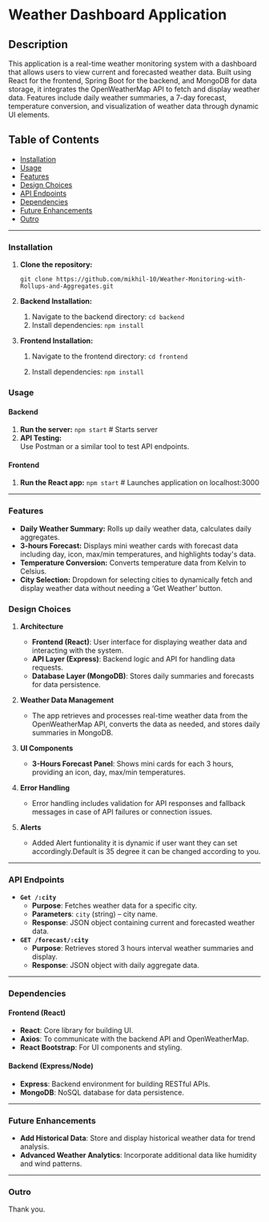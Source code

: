 # Weather Dashboard Application

## Description

This application is a real-time weather monitoring system with a dashboard that allows users to view current and forecasted weather data. Built using React for the frontend, Spring Boot for the backend, and MongoDB for data storage, it integrates the OpenWeatherMap API to fetch and display weather data. Features include daily weather summaries, a 7-day forecast, temperature conversion, and visualization of weather data through dynamic UI elements.

## Table of Contents
- [Installation](#installation)
- [Usage](#usage)
- [Features](#features)
- [Design Choices](#design-choices)
- [API Endpoints](#api-endpoints)
- [Dependencies](#dependencies)
- [Future Enhancements](#future-enhancements)
- [Outro](#outro)

---

### Installation

1. **Clone the repository:**
   
   `git clone https://github.com/mikhil-10/Weather-Monitoring-with-Rollups-and-Aggregates.git`
2. **Backend Installation:**
   1. Navigate to the backend directory:
      `cd backend`
   2. Install dependencies:
      `npm install`
3. **Frontend Installation:**
   1. Navigate to the frontend directory:
      `cd frontend`

   2. Install dependencies:
      `npm install`
      

### Usage

#### Backend
1. **Run the server:**
   `npm start` # Starts server 
2. **API Testing:**  
   Use Postman or a similar tool to test API endpoints.

#### Frontend
1. **Run the React app:**
   `npm start` # Launches application on localhost:3000

---

### Features

- **Daily Weather Summary:** Rolls up daily weather data, calculates daily aggregates.
- **3-hours Forecast:** Displays mini weather cards with forecast data including day, icon, max/min temperatures, and highlights today's data.
- **Temperature Conversion:** Converts temperature data from Kelvin to Celsius.
- **City Selection:** Dropdown for selecting cities to dynamically fetch and display weather data without needing a ‘Get Weather’ button.


### Design Choices

1. **Architecture**  
   - **Frontend (React)**: User interface for displaying weather data and interacting with the system.
   - **API Layer (Express)**: Backend logic and API for handling data requests.
   - **Database Layer (MongoDB)**: Stores daily summaries and forecasts for data persistence.

2. **Weather Data Management**  
   - The app retrieves and processes real-time weather data from the OpenWeatherMap API, converts the data as needed, and stores daily summaries in MongoDB.
3. **UI Components**  
   - **3-Hours Forecast Panel**: Shows mini cards for each  3 hours, providing an icon, day, max/min temperatures.
4. **Error Handling**  
   - Error handling includes validation for API responses and fallback messages in case of API failures or connection issues.
5. **Alerts** 
    - Added Alert funtionality it is dynamic if user want they can set accordingly.Default is 35 degree it can be changed according to you.
---

### API Endpoints

- **`Get /:city`**  
  - **Purpose**: Fetches weather data for a specific city.
  - **Parameters**: `city` (string) – city name.
  - **Response**: JSON object containing current and forecasted weather data.
- **`GET /forecast/:city`**  
  - **Purpose**: Retrieves stored 3 hours interval weather summaries and display.
  - **Response**: JSON object with daily aggregate data.

---

### Dependencies

#### Frontend (React)
- **React**: Core library for building UI.
- **Axios**: To communicate with the backend API and OpenWeatherMap.
- **React Bootstrap**: For UI components and styling.

#### Backend (Express/Node)
- **Express**: Backend environment for building RESTful APIs.
- **MongoDB**: NoSQL database for data persistence.

---

### Future Enhancements

- **Add Historical Data**: Store and display historical weather data for trend analysis.
- **Advanced Weather Analytics**: Incorporate additional data like humidity and wind patterns.
---

### Outro

Thank you.
